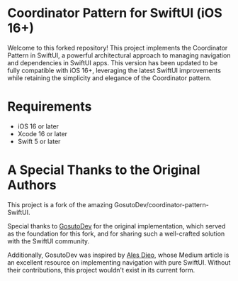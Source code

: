 # Coordinator Pattern for SwiftUI (iOS 16+)
Welcome to this forked repository! This project implements the Coordinator Pattern in SwiftUI, a powerful architectural approach to managing navigation and dependencies in SwiftUI apps. This version has been updated to be fully compatible with iOS 16+, leveraging the latest SwiftUI improvements while retaining the simplicity and elegance of the Coordinator pattern.

# Requirements
* iOS 16 or later
* Xcode 16 or later
* Swift 5 or later


# A Special Thanks to the Original Authors
This project is a fork of the amazing GosutoDev/coordinator-pattern-SwiftUI.

Special thanks to [GosutoDev](https://github.com/GosutoDev) for the original implementation, which served as the foundation for this fork, and for sharing such a well-crafted solution with the SwiftUI community.

Additionally, GosutoDev was inspired by [Ales Dieo](https://medium.com/@ales.dieo/swiftui-solid-navigation-the-coordinator-pattern-part-1-a58dc976a13e), whose Medium article is an excellent resource on implementing navigation with pure SwiftUI. Without their contributions, this project wouldn't exist in its current form.
